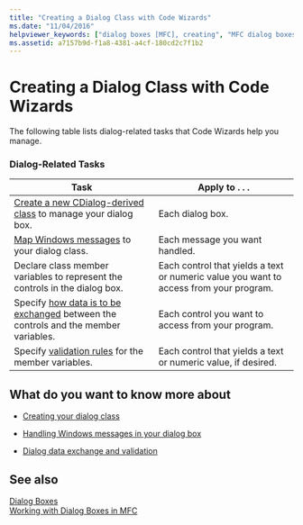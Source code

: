 ```yaml
---
title: "Creating a Dialog Class with Code Wizards"
ms.date: "11/04/2016"
helpviewer_keywords: ["dialog boxes [MFC], creating", "MFC dialog boxes, creating", "code wizards", "dialog classes [MFC], creating"]
ms.assetid: a7157b9d-f1a8-4381-a4cf-180cd2c7f1b2
---
```

# Creating a Dialog Class with Code Wizards

The following table lists dialog-related tasks that Code Wizards help you manage.

### Dialog-Related Tasks

|Task|Apply to . . .|
|----------|--------------------|
|[Create a new CDialog-derived class](../mfc/creating-your-dialog-class.md) to manage your dialog box.|Each dialog box.|
|[Map Windows messages](../mfc/handling-windows-messages-in-your-dialog-box.md) to your dialog class.|Each message you want handled.|
|Declare class member variables to represent the controls in the dialog box.|Each control that yields a text or numeric value you want to access from your program.|
|Specify [how data is to be exchanged](../mfc/dialog-data-exchange-and-validation.md) between the controls and the member variables.|Each control you want to access from your program.|
|Specify [validation rules](../mfc/dialog-data-exchange-and-validation.md) for the member variables.|Each control that yields a text or numeric value, if desired.|

## What do you want to know more about

- [Creating your dialog class](../mfc/creating-your-dialog-class.md)

- [Handling Windows messages in your dialog box](../mfc/handling-windows-messages-in-your-dialog-box.md)

- [Dialog data exchange and validation](../mfc/dialog-data-exchange-and-validation.md)

## See also

[Dialog Boxes](../mfc/dialog-boxes.md)<br/>
[Working with Dialog Boxes in MFC](../mfc/life-cycle-of-a-dialog-box.md)
